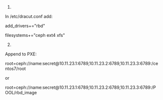 1)
In /etc/dracut.conf add:
<p>add_drivers+="rbd"</p>
<p>filesystems+="ceph ext4 xfs"</p>

2)
Append to PXE:
<p>root=ceph://name:secret@10.11.23.1:6789,10.11.23.2:6789,10.11.23.3:6789:/centos7/root</p>
or
<p>root=ceph://name:secret@10.11.23.1:6789,10.11.23.2:6789,10.11.23.3:6789:/POOL/rbd_image</p>

